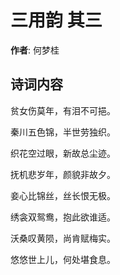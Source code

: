 # 三用韵  其三

**作者**: 何梦桂

## 诗词内容

贫女伤莫年，有泪不可挹。

秦川五色锦，半世劳独织。

织花空过眼，新故总尘迹。

抚机悲岁年，颜貌非故夕。

妾心比锦丝，丝长恨无极。

绣衾双鸳鸯，抱此欲谁适。

沃桑叹黄陨，尚肯赋梅实。

悠悠世上儿，何处堪食息。

